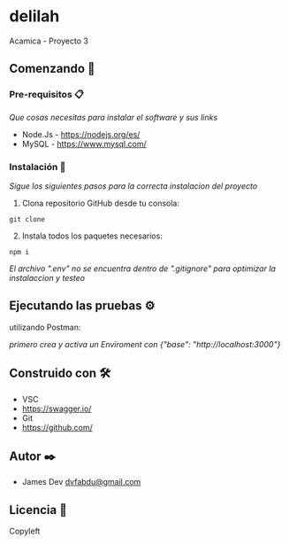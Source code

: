 # delilah

Acamica - Proyecto 3 

## Comenzando 🚀

### Pre-requisitos 📋

_Que cosas necesitas para instalar el software y sus links_

- Node.Js - https://nodejs.org/es/
- MySQL - https://www.mysql.com/

### Instalación 🔧

_Sigue los siguientes pasos para la correcta instalacion del proyecto_

1. Clona repositorio GitHub desde tu consola:

```
git clone 
```


2. Instala todos los paquetes necesarios:

```
npm i
```

_El archivo ".env" no se encuentra dentro de ".gitignore" para optimizar la instalaccion y testeo_

## Ejecutando las pruebas ⚙️

utilizando Postman:

_primero crea y activa un Enviroment con {"base": "http://localhost:3000"}_


## Construido con 🛠️

- VSC
- https://swagger.io/
- Git
- https://github.com/

## Autor ✒️

- James Dev 
dvfabdu@gmail.com

## Licencia 📄

Copyleft


